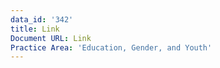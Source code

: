 ```yaml
---
data_id: '342'
title: Link
Document URL: Link
Practice Area: 'Education, Gender, and Youth'
---
```

